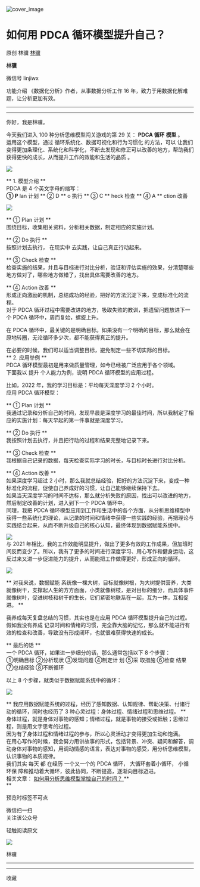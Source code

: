 ![cover_image](https://mmbiz.qlogo.cn/mmbiz_jpg/giaycic3UNwo3c2NUU4ibnGDN3wzlPR93gl5tEk9HOeVpiaJhKTzwPpLbZxDTQGn4VkBS91BUFz3mD2P9BiaeicyzOIg/0?wx_fmt=jpeg)

#  如何用 PDCA 循环模型提升自己？

原创  林骥  [ 林骥 ](javascript:void\(0\);)

**林骥**

微信号  linjiwx

功能介绍  《数据化分析》作者，从事数据分析工作 16 年，致力于用数据化解难题，让分析更加有效。

__ __

__ _ _ _ _

你好，我是林骥。  
  
今天我们进入 100 种分析思维模型闯关游戏的第 29 关： **PDCA 循环** **模型** 。  
运用这个模型，通过  循环系统化、数据可视化和行为习惯化  的方法，可以
让我们变得更加条理化、系统化和科学化，不断去发现和修正可以改善的地方，帮助我们获得更快的成长，从而提升工作的效能和生活的品质  。  

![](https://mmbiz.qpic.cn/mmbiz_png/giaycic3UNwo3c2NUU4ibnGDN3wzlPR93gly8dB7mhfkszQtvD6PxlKcwVf9CsWgYhmYMwZhkGuMYPshWhWWNVWGg/640?wx_fmt=png)

  

** 1\. 模型介绍  **  
PDCA 是 4 个英文字母的缩写：  
**① P** lan 计划  ** ② D  ** o 执行  ** ③ C  ** heck 检查  ** ④ A  ** ction 改善  

![](https://mmbiz.qpic.cn/mmbiz_png/giaycic3UNwo0iayRw78LgQvCz3GicR22xorCQbaFxJJibaC6jycoBkicuAYBMnIa2W50p98fJj5rR82xicWhuKqnJOUA/640?wx_fmt=png)

  
** ① Plan 计划  **  
围绕目标，收集相关资料，分析相关数据，制定相应的实施计划。  
  
** ② Do 执行  **  
按照计划去执行，  在现实中  去实践，让自己真正行动起来。  
  
** ③ Check 检查  **  
检查实施的结果，并且与目标进行对比分析，验证和评估实施的效果，分清楚哪些地方做对了，哪些地方做错了，找出具体需要改善的地方。  
  
** ④ Action 改善  **  
形成正向激励的机制，总结成功的经验，把好的方法沉淀下来，变成标准化的流程。  
对于 PDCA 循环过程中需要改进的地方，吸取失败的教训，把遗留问题放进下一个 PDCA 循环中，周而复始，螺旋上升。  
  
在 PDCA 循环中，最关键的是明确目标。如果没有一个明确的目标，那么就会在原地转圈，无论循环多少次，都不能获得真正的提升。  
  
在必要的时候，我们可以适当调整目标，避免制定一些不切实际的目标。  
** 2\. 应用举例  **  
PDCA 循环模型最初是用来做质量管理，如今已经被广泛应用于各个领域。  
下面我以  提升  个人能力为例，说明  PDCA 循环模型的应用过程。  
  
比如，2022 年，我的学习目标是：平均每天深度学习 2 个小时。  
应用 PDCA 循环模型：  
  
** ① Plan 计划  **  
我通过记录和分析自己的时间，发现早晨是深度学习的最佳时间，所以我制定了相应的实施计划：每天早起的第一件事就是深度学习。  
  
** ② Do 执行  **  
我按照计划去执行，并且把行动的过程和结果完整地记录下来。  
  
** ③ Check 检查  **  
我根据自己记录的数据，每天检查实际学习的时长，与目标时长进行对比分析。  
  
** ④ Action 改善  **  
如果深度学习超过 2 小时，那么我就总结经验，把好的方法沉淀下来，变成一种标准化的流程，促使自己养成好的习惯，让自己能够继续保持下去。  
如果当天深度学习的时间不达标，那么就分析失败的原因，找出可以改进的地方，然后制定改善的计划，进入到下一个 PDCA 循环中。  
同理，我把 PDCA
循环模型应用到工作和生活中的各个方面，从分析思维模型中获得一些系统化的理论，从记录的时间和情绪中获得一些实践的经验，再把理论与实践结合起来，从而不断升级自己的核心认知，最终体现到数据赋能系统中。  
  
![](https://mmbiz.qpic.cn/mmbiz_png/giaycic3UNwo1pEV47mUX6YON1apxKwGnNv6S2t32BhoPaycXs517t1lva3O7aKc8ibpT8Ull9MJztM1klwBx1foQ/640?wx_fmt=png)  
与 2021
年相比，我的工作效能明显提升，做出了更多有效的工作成果，但加班时间反而变少了。所以，我有了更多的时间进行深度学习、用心写作和健身运动，这反过来又进一步促进能力的提升，从而能把工作做得更好，形成正向的循环。  
  
![](https://mmbiz.qpic.cn/mmbiz_png/giaycic3UNwo1pEV47mUX6YON1apxKwGnN2NoYkK6OQiawezQ8I65SnyYc2ePjO77rysrffFOvuGCccGpPwbCnlsg/640?wx_fmt=png)

  

** 对我来说，数据赋能
系统像一棵大树，目标就像树根，为大树提供营养，大类就像树干，支撑起人生的方方面面，小类就像树枝，是对目标的细分，而具体事件就像树叶，促进树枝和树干的生长，它们紧密地联系在一起，互为一体，互相促进。
**

  

我养成每天复盘总结的习惯，其实也是在应用 PDCA 循环模型提升自己的过程。假如我没有养成
记录时间和情绪的习惯，完全靠大脑的记忆，那么就不能进行有效的检查和改善，导致没有形成闭环，也就很难获得快速的成长。

  

** 最后的话  **  
一个 PDCA 循环，如果进一步细分的话，那么通常包括以下 8 个步骤：  
①明确目标  ②分析现状  ③发现问题  ④制定计  划  ⑤采  取措施  ⑥检查  结果  ⑦总结经验  ⑧不断循环  
  
以上 8 个步骤，就类似于数据赋能系统中的循环：  

![](https://mmbiz.qpic.cn/mmbiz_png/giaycic3UNwo1pEV47mUX6YON1apxKwGnNVpfHdQhfVwyThJeCj6uaR9pBcsPPrtM38lYDeRvopWVJlyibuuAL9Yw/640?wx_fmt=png)

  
** 我应用数据赋能系统的过程，经历了感知数据、认知规律、帮助决策、付诸行动的循环，同时也经历了 3 种心灵过程：身体过程、情绪过程和思维过程。  **  
身体过程，就是身体对事物的感知；情绪过程，就是事物的接受或抵触；思维过程，则是用文字思考的过程。  
因为有了身体过程和情绪过程的参与，所以心灵活动才变得更加生动和饱满。  
在用心写作的时候，我会努力用讲故事的形式，包括背景、冲突、疑问和解答，调动身体对事物的感知，用调动情感的语言，表达对事物的感受，用分析思维模型，认识事物的本质规律。  
我们其实  每天  都  在经历  一个又一个的  PDCA 循环，  大循环套着小循环，  小循环保
障和推动着大循环，彼此协同，不断提高，逐渐向目标迈进。  
相关文章： [ 如何用分析思维模型掌控自己的时间？
](http://mp.weixin.qq.com/s?__biz=MzA4ODE2OTIxMw==&mid=2653480332&idx=1&sn=59f2fe4d4d12d9fea511b8aa3b7cb9d6&chksm=8bf20a1ebc8583085fd7361200d771ef8ac3edaec7c721c76bf82d63c57bbb54a869294ce3ce&scene=21#wechat_redirect)
** [
](http://mp.weixin.qq.com/s?__biz=MzA4ODE2OTIxMw==&mid=2653480332&idx=1&sn=59f2fe4d4d12d9fea511b8aa3b7cb9d6&chksm=8bf20a1ebc8583085fd7361200d771ef8ac3edaec7c721c76bf82d63c57bbb54a869294ce3ce&scene=21#wechat_redirect)  
**

预览时标签不可点

微信扫一扫  
关注该公众号



轻触阅读原文

![](http://mmbiz.qpic.cn/mmbiz_png/giaycic3UNwo3rBmMJ1emiaHxRCj3Om1wuZZCsgHvFSR3sVQrPsicIlRiaGUicJD8KCZibrmu0FzGBc6aBzfBz3HLIeDA/0?wx_fmt=png)

林骥







****



****



  收藏

